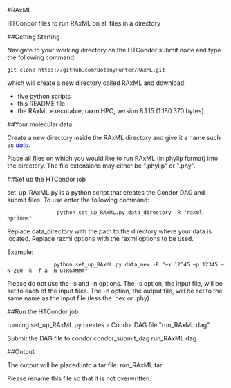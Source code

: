 #RAxML

HTCondor files to run RAxML on all files in a directory

##Getting Starting

Navigate to your working directory on the HTCondor submit node and type the following command:

```
git clone https://github.com/BotanyHunter/RAxML.git
```

which will create a new directory called RAxML and download:

<ul>
<li>five python scripts</li>
<li>this README file</li>
<li>the RAxML executable, raxmlHPC, version 8.1.15 (1.180.370 bytes)</li>
</ul>

##Your molecular data

Create a new directory inside the RAxML directory and give it a name such as <span style="color:blue"><i>data</i></span>.

Place all files on which you would like to run RAxML (in phylip format) into the directory. The file extensions may either be ".phylip" or ".phy".

##Set up the HTCondor job

set_up_RAxML.py is a python script that creates the Condor DAG and submit files.  To use enter the following command:

```
                python set_up_RAxML.py data_directory -R "raxml options"
```

Replace data_directory with the path to the directory where your data is located.
Replace raxml options with the raxml options to be used.

Example:

```
               python set_up_RAxML.py data_new -R "–x 12345 –p 12345 – N 200 –k -f a –m GTRGAMMA"
```

Please do not use the -s and -n options.
    The -s option, the input file, will be set to each of the input files.
    The -n option, the output file, will be set to the same name as the input file (less the .nex or .phy)

##Run the HTCondor job

running set_up_RAxML.py creates a Condor DAG file "run_RAxML.dag"

Submit the DAG file to condor
             condor_submit_dag run_RAxML.dag

##Output

The output will be placed into a tar file: run_RAxML.tar.

Please rename this file so that it is not overwritten.
